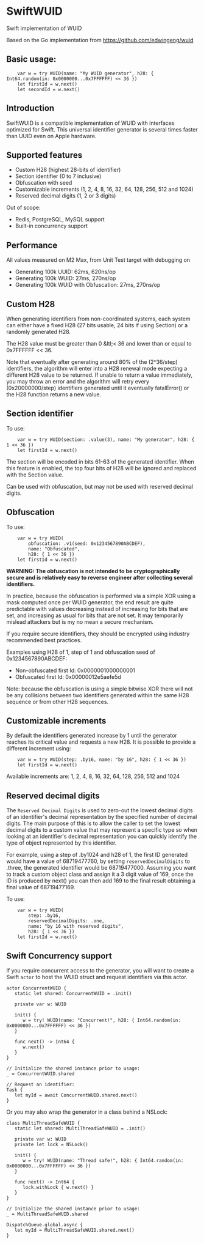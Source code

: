 # SwiftWUID
Swift implementation of WUID

Based on the Go implementation from https://github.com/edwingeng/wuid

## Basic usage:
```
    var w = try WUID(name: "My WUID generator", h28: { Int64.random(in: 0x0000000...0x7FFFFFF) << 36 })
    let firstId = w.next()
    let secondId = w.next()
```

## Introduction

SwiftWUID is a compatible implementation of WUID with interfaces optimized for Swift.  This universal identifier
generator is several times faster than UUID even on Apple hardware.

## Supported features

* Custom H28 (highest 28-bits of identifier)
* Section identifier (0 to 7 inclusive)
* Obfuscation with seed
* Customizable increments (1, 2, 4, 8, 16, 32, 64, 128, 256, 512 and 1024)
* Reserved decimal digits (1, 2 or 3 digits)

Out of scope:
* Redis, PostgreSQL, MySQL support
* Built-in concurrency support

## Performance

All values measured on M2 Max, from Unit Test target with debugging on

* Generating 100k UUID: 62ms, 620ns/op
* Generating 100k WUID: 27ms, 270ns/op
* Generating 100k WUID with Obfuscation: 27ms, 270ns/op

## Custom H28
When generating identifiers from non-coordinated systems, each system can either have a fixed H28 (27 bits usable,
24 bits if using Section) or a randomly generated H28.

The H28 value must be greater than 0 &ltl;&lt; 36 and lower than or equal to 0x7FFFFFF &lt;&lt; 36.

Note that eventually after generating around 80% of the (2^36/step) identifiers, the algorithm will enter into a H28
renewal mode expecting a different H28 value to be returned.  If unable to return a value immediately, you may throw
an error and the algorithm will retry every (0x20000000/step) identifiers generated until it eventually fatalError()
or the H28 function returns a new value.

## Section identifier

To use:
```
    var w = try WUID(section: .value(3), name: "My generator", h28: { 1 << 36 })
    let firstId = w.next()
```

The section will be encoded in bits 61-63 of the generated identifier. When this feature is enabled, the top four
bits of H28 will be ignored and replaced with the Section value.

Can be used with obfuscation, but may not be used with reserved decimal digits.

## Obfuscation

To use:
```
    var w = try WUID(
        obfuscation: .v1(seed: 0x1234567890ABCDEF),
        name: "Obfuscated",
        h28: { 1 << 36 })
    let firstId = w.next()
```

**WARNING: The obfuscation is not intended to be cryptographically secure and is relatively easy to reverse engineer
after collecting several identifiers.**

In practice, because the obfuscation is performed via a simple XOR using a mask computed once per WUID generator, the
end result are quite predictable with values decreasing instead of increasing for bits that are set, and increasing
as usual for bits that are not set.  It may temporarily mislead attackers but is my no mean a secure mechanism.

If you require secure identifiers, they should be encrypted using industry recommended best practices.

Examples using H28 of 1, step of 1 and obfuscation seed of 0x1234567890ABCDEF:
* Non-obfuscated first Id: 0x0000001000000001
* Obfuscated first Id: 0x00000012e5aefe5d

Note: because the obfuscation is using a simple bitwise XOR there will not be any collisions between two identifiers
generated within the same H28 sequence or from other H28 sequences.

## Customizable increments

By default the identifiers generated increase by 1 until the generator reaches its critical value and requests a new
H28.  It is possible to provide a different increment using:

```
    var w = try WUID(step: .by16, name: "by 16", h28: { 1 << 36 })
    let firstId = w.next()
```

Available increments are: 1, 2, 4, 8, 16, 32, 64, 128, 256, 512 and 1024

## Reserved decimal digits

The `Reserved Decimal Digits` is used to zero-out the lowest decimal digits of an identifier's decimal
representation by the specified number of decimal digits.  The main purpose of this is to allow the caller to
set the lowest decimal digits to a custom value that may represent a specific type so when looking at an
identifier's decimal representation you can quickly identify the type of object represented by this identifier.

For example, using a step of .by1024 and h28 of 1, the first ID generated would have a value of
68719477760, by setting `reservedDecimalDigits` to .three, the generated identifier would be 68719477000.
Assuming you want to track a custom object class and assign it a 3 digit value of 169, once the ID is
produced by next() you can then add 169 to the final result obtaining a final value of 68719477169.

To use:
```
    var w = try WUID(
        step: .by16,
        reservedDecimalDigits: .one,
        name: "by 16 with reserved digits",
        h28: { 1 << 36 })
    let firstId = w.next()
```

## Swift Concurrency support
If you require concurrent access to the generator, you will want to create a Swift `actor` to host the WUID struct
and request identifiers via this actor.

```
actor ConcurrentWUID {
   static let shared: ConcurrentWUID = .init()

   private var w: WUID
   
   init() {
      w = try! WUID(name: "Concurrent!", h28: { Int64.random(in: 0x0000000...0x7FFFFFF) << 36 })
   }
   
   func next() -> Int64 {
      w.next()
   }
}

// Initialize the shared instance prior to usage:
_ = ConcurrentWUID.shared

// Request an identifier:
Task {   
   let myId = await ConcurrentWUID.shared.next()
}
```

Or you may also wrap the generator in a class behind a NSLock:
```
class MultiThreadSafeWUID {
   static let shared: MultiThreadSafeWUID = .init()
    
   private var w: WUID
   private let lock = NSLock()
    
   init() {
      w = try! WUID(name: "Thread safe!", h28: { Int64.random(in: 0x0000000...0x7FFFFFF) << 36 })
   }
   
   func next() -> Int64 {
      lock.withLock { w.next() }
   }
}

// Initialize the shared instance prior to usage:
_ = MultiThreadSafeWUID.shared

DispatchQueue.global.async { 
   let myId = MultiThreadSafeWUID.shared.next()
}
```
